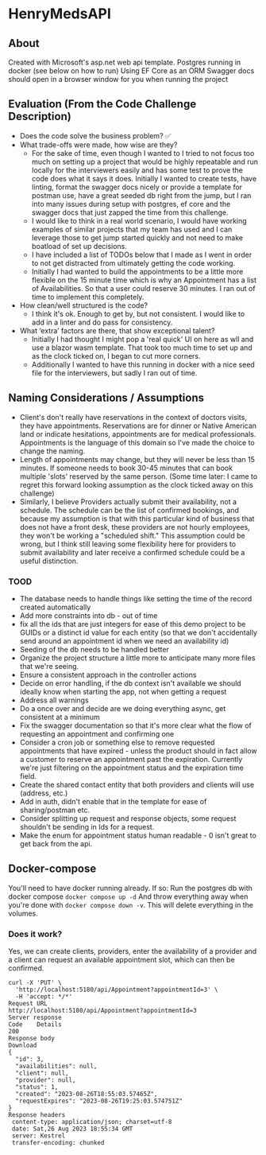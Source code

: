 # HenryMedsAPI

## About

Created with Microsoft's asp.net web api template.
Postgres running in docker (see below on how to run)
Using EF Core as an ORM
Swagger docs should open in a browser window for you when running the project

## Evaluation (From the Code Challenge Description)

- Does the code solve the business problem? ✅
- What trade-offs were made, how wise are they?
  - For the sake of time, even though I wanted to I tried to not focus too much on setting up a project that would be highly repeatable and run locally for the interviewers easily and has some test to prove the code does what it says it does. Initially I wanted to create tests, have linting, format the swagger docs nicely or provide a template for postman use, have a great seeded db right from the jump, but I ran into many issues during setup with postgres, ef core and the swagger docs that just zapped the time from this challenge.
  - I would like to think in a real world scenario, I would have working examples of similar projects that my team has used and I can leverage those to get jump started quickly and not need to make boatload of set up decisions.
  - I have included a list of TODOs below that I made as I went in order to not get distracted from ultimately getting the code working.
  - Initially I had wanted to build the appointments to be a little more flexible on the 15 minute time which is why an Appointment has a list of Availabilities. So that a user could reserve 30 minutes. I ran out of time to implement this completely.
- How clean/well structured is the code?
  - I think it's ok. Enough to get by, but not consistent. I would like to add in a linter and do pass for consistency.
- What ‘extra’ factors are there, that show exceptional talent?
  - Initially I had thought I might pop a 'real quick' UI on here as wll and use a blazor wasm template. That took too much time to set up and as the clock ticked on, I began to cut more corners.
  - Additionally I wanted to have this running in docker with a nice seed file for the interviewers, but sadly I ran out of time.

## Naming Considerations / Assumptions

- Client's don't really have reservations in the context of doctors visits, they have appointments. Reservations are for dinner or Native American land or indicate hesitations, appointments are for medical professionals. Appointments is the language of this domain so I've made the choice to change the naming.
- Length of appointments may change, but they will never be less than 15 minutes. If someone needs to book 30-45 minutes that can book multiple 'slots' reserved by the same person. (Some time later: I came to regret this forward looking assumption as the clock ticked away on this challenge)
- Similarly, I believe Providers actually submit their availability, not a schedule. The schedule can be the list of confirmed bookings, and because my assumption is that with this particular kind of business that does not have a front desk, these providers are not hourly employees, they won't be working a "scheduled shift." This assumption could be wrong, but I think still leaving some flexibility here for providers to submit availability and later receive a confirmed schedule could be a useful distinction.

### TOOD

- The database needs to handle things like setting the time of the record created automatically
- Add more constraints into db - out of time
- fix all the ids that are just integers for ease of this demo project to be GUIDs or a distinct id value for each entity (so that we don't accidentally send around an appointment id when we need an availability id)
- Seeding of the db needs to be handled better
- Organize the project structure a little more to anticipate many more files that we're seeing.
- Ensure a consistent approach in the controller actions
- Decide on error handling, if the db context isn't available we should ideally know when starting the app, not when getting a request
- Address all warnings
- Do a once over and decide are we doing everything async, get consistent at a minimum
- Fix the swagger documentation so that it's more clear what the flow of requesting an appointment and confirming one
- Consider a cron job or something else to remove requested appointments that have expired - unless the product should in fact allow a customer to reserve an appointment past the expiration. Currently we're just filtering on the appointment status and the expiration time field.
- Create the shared contact entity that both providers and clients will use (address, etc.)
- Add in auth, didn't enable that in the template for ease of sharing/postman etc.
- Consider splitting up request and response objects, some request shouldn't be sending in Ids for a request.
- Make the enum for appointment status human readable - 0 isn't great to get back from the api.

## Docker-compose

You'll need to have docker running already. If so:
Run the postgres db with docker compose `docker compose up -d`
And throw everything away when you're done with `docker compose down -v`. This will delete everything in the volumes.

### Does it work?

Yes, we can create clients, providers, enter the availability of a provider and a client can request an available appointment slot, which can then be confirmed.

```
curl -X 'PUT' \
  'http://localhost:5180/api/Appointment?appointmentId=3' \
  -H 'accept: */*'
Request URL
http://localhost:5180/api/Appointment?appointmentId=3
Server response
Code	Details
200
Response body
Download
{
  "id": 3,
  "availabilities": null,
  "client": null,
  "provider": null,
  "status": 1,
  "created": "2023-08-26T18:55:03.57465Z",
  "requestExpires": "2023-08-26T19:25:03.574751Z"
}
Response headers
 content-type: application/json; charset=utf-8
 date: Sat,26 Aug 2023 18:55:34 GMT
 server: Kestrel
 transfer-encoding: chunked
```
